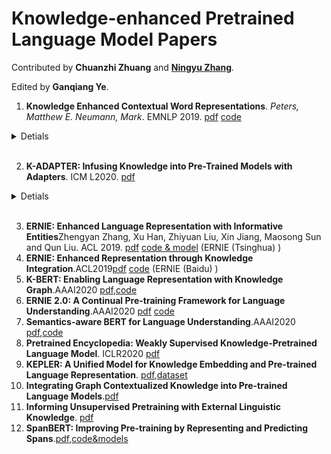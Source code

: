 # Knowledge-enhanced Pretrained Language Model Papers

Contributed by **Chuanzhi Zhuang**  and **[Ningyu Zhang](https://zxlzr.github.io/)**.
 
Edited by **Ganqiang Ye**.

 
1. **Knowledge Enhanced Contextual Word Representations**. *Peters, Matthew E. Neumann, Mark*. EMNLP 2019. [pdf](https://arxiv.org/pdf/1909.04164.pdf) [code](https://github.com/allenai/kb)
<details>
<summary>Detials</summary>
<pre><code>
System.out.println("Hello to see U!");
</code></pre>
</details>
<br />

2. **K-ADAPTER: Infusing Knowledge into Pre-Trained Models with Adapters**. ICM L2020. [pdf](https://arxiv.org/pdf/2002.01808.pdf) 
<details>
<summary>Detials</summary>
<pre>
    **K-ADAPTER: Infusing Knowledge into Pre-Trained Models with Adapters**. ICM L2020. [pdf](https://arxiv.org/pdf/2002.01808.pdf) 
</pre>
</details>
<br />

3. **ERNIE: Enhanced Language Representation with Informative Entities**Zhengyan Zhang, Xu Han, Zhiyuan Liu, Xin Jiang, Maosong Sun and Qun Liu. ACL 2019. [pdf](https://www.aclweb.org/anthology/P19-1139) [code & model](https://github.com/thunlp/ERNIE) (ERNIE (Tsinghua) )
4. **ERNIE: Enhanced Representation through Knowledge Integration**.ACL2019[pdf](https://arxiv.org/pdf/1904.09223.pdf) [code](https://github.com/PaddlePaddle/ERNIE/tree/develop/ERNIE) (ERNIE (Baidu) )
5. **K-BERT: Enabling Language Representation with Knowledge Graph**.AAAI2020 [pdf](https://arxiv.org/pdf/1909.07606.pdf),[code](https://github.com/autoliuweijie/K-BERT)
6. **ERNIE 2.0: A Continual Pre-training Framework for Language Understanding**.AAAI2020 [pdf](https://arxiv.org/pdf/1907.12412v1.pdf) [code](https://github.com/PaddlePaddle/ERNIE/blob/develop/README.md)
7. **Semantics-aware BERT for Language Understanding**.AAAI2020  [pdf](https://arxiv.org/abs/1909.02209),[code](https://github.com/cooelf/SemBERT)
8. **Pretrained Encyclopedia: Weakly Supervised Knowledge-Pretrained Language Model**. ICLR2020  [pdf](https://openreview.net/pdf?id=BJlzm64tDH)
9. **KEPLER: A Unified Model for Knowledge Embedding and Pre-trained Language Representation**. [pdf](https://arxiv.org/pdf/1911.06136.pdf),[dataset](https://deepgraphlearning.github.io/project/wikidata5m)
10. **Integrating Graph Contextualized Knowledge into Pre-trained Language Models**.[pdf](https://arxiv.org/pdf/1912.00147.pdf)
11. **Informing Unsupervised Pretraining with External Linguistic Knowledge**. [pdf](https://arxiv.org/pdf/1909.02339.pdf)
12. **SpanBERT: Improving Pre-training by Representing
    and Predicting Spans**.[pdf](https://arxiv.org/pdf/1907.10529.pdf),[code&models](https://github.com/facebookresearch/SpanBERT)
 
 
 
